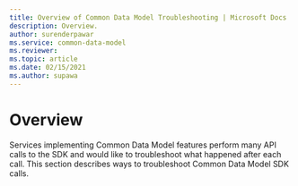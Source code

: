 ```yaml
---
title: Overview of Common Data Model Troubleshooting | Microsoft Docs
description: Overview.
author: surenderpawar
ms.service: common-data-model
ms.reviewer:
ms.topic: article
ms.date: 02/15/2021
ms.author: supawa
---
```


# Overview

Services implementing Common Data Model features perform many API calls to the SDK and would like to troubleshoot what happened after each call. This section describes ways to troubleshoot Common Data Model SDK calls.
